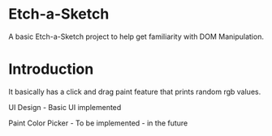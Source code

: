 # Etch-a-Sketch
A basic Etch-a-Sketch project to help get familiarity with DOM Manipulation.
# Introduction
It basically has a click and drag paint feature that prints random rgb values.

UI Design - Basic UI implemented 

Paint Color Picker - To be implemented - in the future
